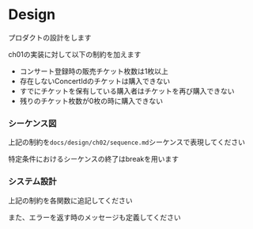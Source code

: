 # Design
プロダクトの設計をします

ch01の実装に対して以下の制約を加えます

- コンサート登録時の販売チケット枚数は1枚以上
- 存在しないConcertIdのチケットは購入できない
- すでにチケットを保有している購入者はチケットを再び購入できない
- 残りのチケット枚数が0枚の時に購入できない

### シーケンス図
上記の制約を`docs/design/ch02/sequence.md`シーケンスで表現してください

特定条件におけるシーケンスの終了はbreakを用います

### システム設計
上記の制約を各関数に追記してください

また、エラーを返す時のメッセージも定義してください